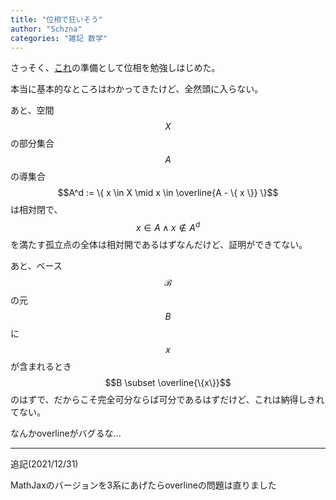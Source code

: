 ```yaml
---
title: "位相で狂いそう"
author: "Schzna"
categories: "雑記 数学"
---
```


さっそく、[これ](/notes/2021/12/30/record.html)の準備として位相を勉強しはじめた。

本当に基本的なところはわかってきたけど、全然頭に入らない。

あと、空間$$X$$の部分集合$$A$$の導集合$$A^d := \{ x \in X \mid x \in \overline{A - \{ x \}} \}$$は相対閉で、$$ x \in A \land x \notin A^d $$を満たす孤立点の全体は相対開であるはずなんだけど、証明ができてない。

あと、ベース$$\mathcal{B}$$の元$$B$$に$$x$$が含まれるとき$$B \subset \overline{\{x\}}$$のはずで、だからこそ完全可分ならば可分であるはずだけど、これは納得しきれてない。

なんかoverlineがバグるな...

---

追記(2021/12/31)

MathJaxのバージョンを3系にあげたらoverlineの問題は直りました